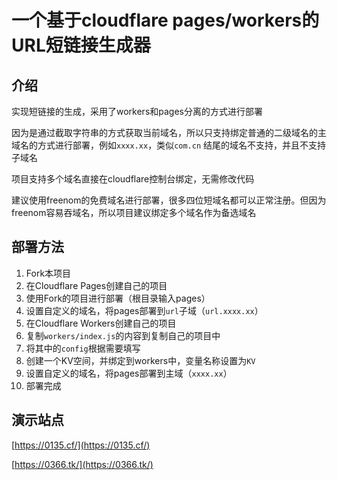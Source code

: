 # 一个基于cloudflare pages/workers的URL短链接生成器

## 介绍

实现短链接的生成，采用了workers和pages分离的方式进行部署

因为是通过截取字符串的方式获取当前域名，所以只支持绑定普通的二级域名的主域名的方式进行部署，例如`xxxx.xx`，类似`com.cn`
结尾的域名不支持，并且不支持子域名

项目支持多个域名直接在cloudflare控制台绑定，无需修改代码

建议使用freenom的免费域名进行部署，很多四位短域名都可以正常注册。但因为freenom容易吞域名，所以项目建议绑定多个域名作为备选域名

## 部署方法

1. Fork本项目
2. 在Cloudflare Pages创建自己的项目
3. 使用Fork的项目进行部署（根目录输入pages）
4. 设置自定义的域名，将pages部署到`url`子域（`url.xxxx.xx`）
5. 在Cloudflare Workers创建自己的项目
6. 复制`workers/index.js`的内容到复制自己的项目中
7. 将其中的`config`根据需要填写
8. 创建一个KV空间，并绑定到workers中，变量名称设置为`KV`
9. 设置自定义的域名，将pages部署到主域（`xxxx.xx`）
10. 部署完成

## 演示站点

[https://0135.cf/](https://0135.cf/)

[https://0366.tk/](https://0366.tk/)

